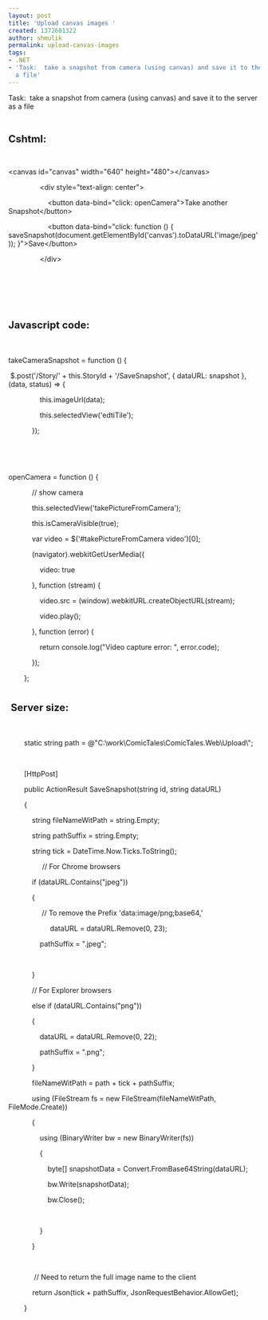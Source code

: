 ```yaml
---
layout: post
title: 'Upload canvas images '
created: 1372601322
author: shmulik
permalink: upload-canvas-images
tags:
- .NET
- 'Task:  take a snapshot from camera (using canvas) and save it to the server as
  a file'
---
```

<p dir="LTR">Task:&nbsp; take a snapshot from camera (using canvas) and save it to the server as a file</p>
<p dir="LTR">&nbsp;</p>
<p dir="LTR"><span style="font-size:20px;"><strong>Cshtml:</strong></span></p>
<p dir="LTR">&nbsp;</p>
<p dir="LTR">&lt;canvas id=&quot;canvas&quot; width=&quot;640&quot; height=&quot;480&quot;&gt;&lt;/canvas&gt;</p>
<p dir="LTR">&nbsp;&nbsp;&nbsp;&nbsp;&nbsp;&nbsp;&nbsp;&nbsp;&nbsp;&nbsp;&nbsp;&nbsp;&nbsp;&nbsp;&nbsp; &lt;div style=&quot;text-align: center&quot;&gt;&nbsp;&nbsp;&nbsp;&nbsp;&nbsp;&nbsp;&nbsp;&nbsp;&nbsp;&nbsp;&nbsp;&nbsp;</p>
<p dir="LTR">&nbsp;&nbsp;&nbsp;&nbsp;&nbsp;&nbsp;&nbsp;&nbsp;&nbsp;&nbsp;&nbsp;&nbsp;&nbsp;&nbsp;&nbsp;&nbsp;&nbsp; &nbsp;&nbsp;&lt;button data-bind=&quot;click: openCamera&quot;&gt;Take another Snapshot&lt;/button&gt;</p>
<p dir="LTR">&nbsp;&nbsp;&nbsp;&nbsp;&nbsp;&nbsp;&nbsp;&nbsp;&nbsp;&nbsp;&nbsp;&nbsp;&nbsp;&nbsp;&nbsp;&nbsp;&nbsp;&nbsp;&nbsp; &lt;button data-bind=&quot;click: function () { saveSnapshot(document.getElementById(&#39;canvas&#39;).toDataURL(&#39;image/jpeg&#39;)); }&quot;&gt;Save&lt;/button&gt;</p>
<p dir="LTR">&nbsp;&nbsp;&nbsp;&nbsp;&nbsp;&nbsp;&nbsp;&nbsp;&nbsp;&nbsp;&nbsp;&nbsp;&nbsp;&nbsp;&nbsp; &lt;/div&gt;</p>
<h1 dir="LTR">
	&nbsp;</h1>
<h1 dir="LTR">
	<span style="font-size:20px;">Javascript code:</span></h1>
<p dir="LTR">&nbsp;</p>
<p dir="LTR">takeCameraSnapshot = function () {</p>
<p dir="LTR">&nbsp;$.post(&#39;/Story/&#39; + this.StoryId + &#39;/SaveSnapshot&#39;, { dataURL: snapshot },&nbsp; (data, status) =&gt; {</p>
<p dir="LTR">&nbsp;&nbsp;&nbsp;&nbsp;&nbsp;&nbsp;&nbsp;&nbsp;&nbsp;&nbsp;&nbsp;&nbsp;&nbsp;&nbsp;&nbsp; this.imageUrl(data);</p>
<p dir="LTR">&nbsp;&nbsp;&nbsp;&nbsp;&nbsp;&nbsp;&nbsp;&nbsp;&nbsp;&nbsp;&nbsp;&nbsp;&nbsp;&nbsp;&nbsp; this.selectedView(&#39;edtiTile&#39;);</p>
<p dir="LTR">&nbsp;&nbsp;&nbsp;&nbsp;&nbsp;&nbsp;&nbsp;&nbsp;&nbsp;&nbsp;&nbsp; });</p>
<p dir="LTR">&nbsp;</p>
<p dir="LTR">&nbsp;</p>
<p dir="LTR">openCamera = function () {</p>
<p dir="LTR">&nbsp;&nbsp;&nbsp;&nbsp;&nbsp;&nbsp;&nbsp;&nbsp;&nbsp;&nbsp;&nbsp; // show camera</p>
<p dir="LTR">&nbsp;&nbsp;&nbsp;&nbsp;&nbsp;&nbsp;&nbsp;&nbsp;&nbsp;&nbsp;&nbsp; this.selectedView(&#39;takePictureFromCamera&#39;);</p>
<p dir="LTR">&nbsp;&nbsp;&nbsp;&nbsp;&nbsp;&nbsp;&nbsp;&nbsp;&nbsp;&nbsp;&nbsp; this.isCameraVisible(true);</p>
<p dir="LTR">&nbsp;&nbsp;&nbsp;&nbsp;&nbsp;&nbsp;&nbsp;&nbsp;&nbsp;&nbsp;&nbsp; var video = $(&#39;#takePictureFromCamera video&#39;)[0];</p>
<p dir="LTR">&nbsp;&nbsp;&nbsp;&nbsp;&nbsp;&nbsp;&nbsp;&nbsp;&nbsp;&nbsp;&nbsp; (navigator).webkitGetUserMedia({</p>
<p dir="LTR">&nbsp;&nbsp;&nbsp;&nbsp;&nbsp;&nbsp;&nbsp;&nbsp;&nbsp;&nbsp;&nbsp;&nbsp;&nbsp;&nbsp; &nbsp;video: true</p>
<p dir="LTR">&nbsp;&nbsp;&nbsp;&nbsp;&nbsp;&nbsp;&nbsp;&nbsp;&nbsp;&nbsp;&nbsp; }, function (stream) {</p>
<p dir="LTR">&nbsp;&nbsp;&nbsp;&nbsp;&nbsp;&nbsp;&nbsp;&nbsp;&nbsp;&nbsp;&nbsp;&nbsp;&nbsp;&nbsp;&nbsp; video.src = (window).webkitURL.createObjectURL(stream);</p>
<p dir="LTR">&nbsp;&nbsp;&nbsp;&nbsp;&nbsp;&nbsp;&nbsp;&nbsp;&nbsp;&nbsp;&nbsp;&nbsp;&nbsp;&nbsp;&nbsp; video.play();</p>
<p dir="LTR">&nbsp;&nbsp;&nbsp;&nbsp;&nbsp;&nbsp;&nbsp;&nbsp;&nbsp;&nbsp;&nbsp; }, function (error) {</p>
<p dir="LTR">&nbsp;&nbsp;&nbsp;&nbsp;&nbsp;&nbsp;&nbsp;&nbsp;&nbsp;&nbsp;&nbsp;&nbsp;&nbsp;&nbsp;&nbsp; return console.log(&quot;Video capture error: &quot;, error.code);</p>
<p dir="LTR">&nbsp;&nbsp;&nbsp;&nbsp;&nbsp;&nbsp;&nbsp;&nbsp;&nbsp;&nbsp;&nbsp; });</p>
<p dir="LTR">&nbsp;&nbsp;&nbsp;&nbsp;&nbsp;&nbsp;&nbsp; };</p>
<h1 dir="LTR">
	<span style="font-size:20px;">&nbsp;Server size:</span></h1>
<p dir="LTR">&nbsp;</p>
<p dir="LTR">&nbsp;&nbsp;&nbsp;&nbsp;&nbsp;&nbsp;&nbsp; static string path = @&quot;C:\work\ComicTales\ComicTales.Web\Upload\&quot;;</p>
<p dir="LTR">&nbsp;</p>
<p dir="LTR">&nbsp;&nbsp;&nbsp;&nbsp;&nbsp;&nbsp;&nbsp; [HttpPost]</p>
<p dir="LTR">&nbsp;&nbsp;&nbsp;&nbsp;&nbsp;&nbsp;&nbsp; public ActionResult SaveSnapshot(string id, string dataURL)</p>
<p dir="LTR">&nbsp;&nbsp;&nbsp;&nbsp;&nbsp;&nbsp;&nbsp; {</p>
<p dir="LTR">&nbsp;&nbsp;&nbsp;&nbsp;&nbsp;&nbsp;&nbsp;&nbsp;&nbsp;&nbsp;&nbsp; string fileNameWitPath = string.Empty;</p>
<p dir="LTR">&nbsp;&nbsp;&nbsp;&nbsp;&nbsp;&nbsp;&nbsp;&nbsp;&nbsp;&nbsp;&nbsp; string pathSuffix = string.Empty;</p>
<p dir="LTR">&nbsp;&nbsp;&nbsp;&nbsp;&nbsp;&nbsp;&nbsp;&nbsp;&nbsp;&nbsp;&nbsp; string tick = DateTime.Now.Ticks.ToString();</p>
<p dir="LTR" style="margin-left:36pt;">&nbsp;&nbsp;&nbsp;&nbsp; // For Chrome browsers</p>
<p dir="LTR">&nbsp;&nbsp;&nbsp;&nbsp;&nbsp;&nbsp;&nbsp;&nbsp;&nbsp;&nbsp;&nbsp; if (dataURL.Contains(&quot;jpeg&quot;))</p>
<p dir="LTR">&nbsp;&nbsp;&nbsp;&nbsp;&nbsp;&nbsp;&nbsp;&nbsp;&nbsp;&nbsp;&nbsp; {</p>
<p dir="LTR">&nbsp;&nbsp;&nbsp;&nbsp;&nbsp;&nbsp;&nbsp;&nbsp;&nbsp;&nbsp;&nbsp;&nbsp;&nbsp;&nbsp;&nbsp;&nbsp; // To remove the Prefix &#39;data:image/png;base64,&#39;</p>
<p dir="LTR" style="margin-left:36pt;">&nbsp;&nbsp;&nbsp;&nbsp;&nbsp;&nbsp;&nbsp;&nbsp; dataURL = dataURL.Remove(0, 23);</p>
<p dir="LTR">&nbsp;&nbsp;&nbsp;&nbsp;&nbsp;&nbsp;&nbsp;&nbsp;&nbsp;&nbsp;&nbsp;&nbsp;&nbsp;&nbsp;&nbsp; pathSuffix = &quot;.jpeg&quot;;</p>
<p dir="LTR">&nbsp;&nbsp;&nbsp;&nbsp;&nbsp;&nbsp;&nbsp;&nbsp;&nbsp;&nbsp;&nbsp;&nbsp;&nbsp;&nbsp;&nbsp;</p>
<p dir="LTR">&nbsp;&nbsp;&nbsp;&nbsp;&nbsp;&nbsp;&nbsp;&nbsp;&nbsp;&nbsp;&nbsp; }</p>
<p dir="LTR">&nbsp;&nbsp;&nbsp;&nbsp;&nbsp;&nbsp;&nbsp;&nbsp;&nbsp;&nbsp;&nbsp; // For Explorer browsers</p>
<p dir="LTR">&nbsp;&nbsp;&nbsp;&nbsp;&nbsp;&nbsp;&nbsp;&nbsp;&nbsp;&nbsp;&nbsp; else if (dataURL.Contains(&quot;png&quot;))</p>
<p dir="LTR">&nbsp;&nbsp;&nbsp;&nbsp;&nbsp;&nbsp;&nbsp;&nbsp;&nbsp;&nbsp;&nbsp; {</p>
<p dir="LTR">&nbsp;&nbsp;&nbsp;&nbsp;&nbsp;&nbsp;&nbsp;&nbsp;&nbsp;&nbsp;&nbsp;&nbsp;&nbsp;&nbsp;&nbsp; dataURL = dataURL.Remove(0, 22);</p>
<p dir="LTR">&nbsp;&nbsp;&nbsp;&nbsp;&nbsp;&nbsp;&nbsp;&nbsp;&nbsp;&nbsp;&nbsp;&nbsp;&nbsp;&nbsp;&nbsp; pathSuffix = &quot;.png&quot;;</p>
<p dir="LTR">&nbsp;&nbsp;&nbsp;&nbsp;&nbsp;&nbsp;&nbsp;&nbsp;&nbsp;&nbsp;&nbsp; }</p>
<p dir="LTR">&nbsp;&nbsp;&nbsp;&nbsp;&nbsp;&nbsp;&nbsp;&nbsp;&nbsp;&nbsp;&nbsp; fileNameWitPath = path + tick + pathSuffix;</p>
<p dir="LTR">&nbsp;&nbsp;&nbsp;&nbsp;&nbsp;&nbsp;&nbsp;&nbsp;&nbsp;&nbsp;&nbsp; using (FileStream fs = new FileStream(fileNameWitPath, FileMode.Create))</p>
<p dir="LTR">&nbsp;&nbsp;&nbsp;&nbsp;&nbsp;&nbsp;&nbsp;&nbsp;&nbsp;&nbsp;&nbsp; {</p>
<p dir="LTR">&nbsp;&nbsp;&nbsp;&nbsp;&nbsp;&nbsp;&nbsp;&nbsp;&nbsp;&nbsp;&nbsp;&nbsp;&nbsp;&nbsp;&nbsp; using (BinaryWriter bw = new BinaryWriter(fs))</p>
<p dir="LTR">&nbsp;&nbsp;&nbsp;&nbsp;&nbsp;&nbsp;&nbsp;&nbsp;&nbsp;&nbsp;&nbsp;&nbsp;&nbsp;&nbsp;&nbsp; {</p>
<p dir="LTR">&nbsp;&nbsp;&nbsp;&nbsp;&nbsp;&nbsp;&nbsp;&nbsp;&nbsp;&nbsp;&nbsp;&nbsp;&nbsp;&nbsp;&nbsp;&nbsp;&nbsp;&nbsp;&nbsp; byte[] snapshotData = Convert.FromBase64String(dataURL);</p>
<p dir="LTR">&nbsp;&nbsp;&nbsp;&nbsp;&nbsp;&nbsp;&nbsp;&nbsp;&nbsp;&nbsp;&nbsp;&nbsp;&nbsp;&nbsp;&nbsp;&nbsp;&nbsp;&nbsp;&nbsp; bw.Write(snapshotData);</p>
<p dir="LTR">&nbsp;&nbsp;&nbsp;&nbsp;&nbsp;&nbsp;&nbsp;&nbsp;&nbsp;&nbsp;&nbsp;&nbsp;&nbsp;&nbsp;&nbsp;&nbsp;&nbsp;&nbsp;&nbsp; bw.Close();</p>
<p dir="LTR">&nbsp;</p>
<p dir="LTR">&nbsp;&nbsp;&nbsp;&nbsp;&nbsp;&nbsp;&nbsp;&nbsp;&nbsp;&nbsp;&nbsp;&nbsp;&nbsp;&nbsp;&nbsp; }</p>
<p dir="LTR">&nbsp;&nbsp;&nbsp;&nbsp;&nbsp;&nbsp;&nbsp;&nbsp;&nbsp;&nbsp;&nbsp; }</p>
<p dir="LTR">&nbsp;</p>
<p dir="LTR">&nbsp;&nbsp;&nbsp;&nbsp;&nbsp;&nbsp;&nbsp;&nbsp;&nbsp;&nbsp;&nbsp;&nbsp; // Need to return the full image name to the client</p>
<p dir="LTR" style="margin-left:36pt;">return Json(tick + pathSuffix, JsonRequestBehavior.AllowGet);</p>
<p dir="LTR">&nbsp;&nbsp;&nbsp;&nbsp;&nbsp;&nbsp;&nbsp; }</p>
<p dir="LTR">&nbsp;</p>
<p dir="LTR">&nbsp;</p>

